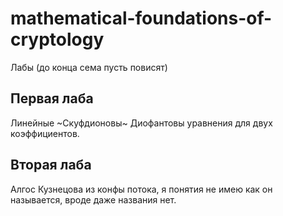 # mathematical-foundations-of-cryptology
Лабы (до конца сема пусть повисят)

## Первая лаба
Линейные ~Скуфдионовы~ Диофантовы уравнения для двух коэффициентов.

## Вторая лаба
Алгос Кузнецова из конфы потока, я понятия не имею как он называется, вроде даже названия нет.
